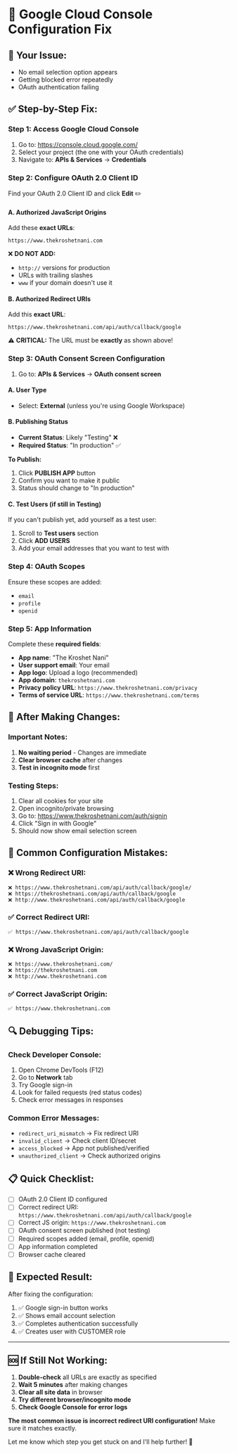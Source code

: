 # 🔧 Google Cloud Console Configuration Fix

## 🚨 **Your Issue:**
- No email selection option appears
- Getting blocked error repeatedly  
- OAuth authentication failing

## ✅ **Step-by-Step Fix:**

### **Step 1: Access Google Cloud Console**
1. Go to: https://console.cloud.google.com/
2. Select your project (the one with your OAuth credentials)
3. Navigate to: **APIs & Services** → **Credentials**

### **Step 2: Configure OAuth 2.0 Client ID**

Find your OAuth 2.0 Client ID and click **Edit** ✏️

#### **A. Authorized JavaScript Origins**
Add these **exact URLs**:
```
https://www.thekroshetnani.com
```

❌ **DO NOT ADD:**
- `http://` versions for production
- URLs with trailing slashes
- `www` if your domain doesn't use it

#### **B. Authorized Redirect URIs**
Add this **exact URL**:
```
https://www.thekroshetnani.com/api/auth/callback/google
```

⚠️ **CRITICAL:** The URL must be **exactly** as shown above!

### **Step 3: OAuth Consent Screen Configuration**

1. Go to: **APIs & Services** → **OAuth consent screen**

#### **A. User Type**
- Select: **External** (unless you're using Google Workspace)

#### **B. Publishing Status**
- **Current Status**: Likely "Testing" ❌
- **Required Status**: "In production" ✅

**To Publish:**
1. Click **PUBLISH APP** button
2. Confirm you want to make it public
3. Status should change to "In production"

#### **C. Test Users (if still in Testing)**
If you can't publish yet, add yourself as a test user:
1. Scroll to **Test users** section
2. Click **ADD USERS**
3. Add your email addresses that you want to test with

### **Step 4: OAuth Scopes**
Ensure these scopes are added:
- `email`
- `profile` 
- `openid`

### **Step 5: App Information**
Complete these **required fields**:
- **App name**: "The Kroshet Nani"
- **User support email**: Your email
- **App logo**: Upload a logo (recommended)
- **App domain**: `thekroshetnani.com`
- **Privacy policy URL**: `https://www.thekroshetnani.com/privacy`
- **Terms of service URL**: `https://www.thekroshetnani.com/terms`

## 🔄 **After Making Changes:**

### **Important Notes:**
1. **No waiting period** - Changes are immediate
2. **Clear browser cache** after changes
3. **Test in incognito mode** first

### **Testing Steps:**
1. Clear all cookies for your site
2. Open incognito/private browsing
3. Go to: https://www.thekroshetnani.com/auth/signin  
4. Click "Sign in with Google"
5. Should now show email selection screen

## 🚨 **Common Configuration Mistakes:**

### **❌ Wrong Redirect URI:**
```
❌ https://www.thekroshetnani.com/api/auth/callback/google/
❌ https://thekroshetnani.com/api/auth/callback/google
❌ http://www.thekroshetnani.com/api/auth/callback/google
```

### **✅ Correct Redirect URI:**
```
✅ https://www.thekroshetnani.com/api/auth/callback/google
```

### **❌ Wrong JavaScript Origin:**
```
❌ https://www.thekroshetnani.com/
❌ https://thekroshetnani.com
❌ http://www.thekroshetnani.com
```

### **✅ Correct JavaScript Origin:**
```
✅ https://www.thekroshetnani.com
```

## 🔍 **Debugging Tips:**

### **Check Developer Console:**
1. Open Chrome DevTools (F12)
2. Go to **Network** tab
3. Try Google sign-in
4. Look for failed requests (red status codes)
5. Check error messages in responses

### **Common Error Messages:**
- `redirect_uri_mismatch` → Fix redirect URI
- `invalid_client` → Check client ID/secret
- `access_blocked` → App not published/verified
- `unauthorized_client` → Check authorized origins

## 📋 **Quick Checklist:**

- [ ] OAuth 2.0 Client ID configured
- [ ] Correct redirect URI: `https://www.thekroshetnani.com/api/auth/callback/google`
- [ ] Correct JS origin: `https://www.thekroshetnani.com`
- [ ] OAuth consent screen published (not testing)
- [ ] Required scopes added (email, profile, openid)
- [ ] App information completed
- [ ] Browser cache cleared

## 🎯 **Expected Result:**

After fixing the configuration:
1. ✅ Google sign-in button works
2. ✅ Shows email account selection
3. ✅ Completes authentication successfully
4. ✅ Creates user with CUSTOMER role

---

## 🆘 **If Still Not Working:**

1. **Double-check** all URLs are exactly as specified
2. **Wait 5 minutes** after making changes
3. **Clear all site data** in browser
4. **Try different browser/incognito mode**
5. **Check Google Console for error logs**

**The most common issue is incorrect redirect URI configuration!** Make sure it matches exactly.

Let me know which step you get stuck on and I'll help further! 🔧